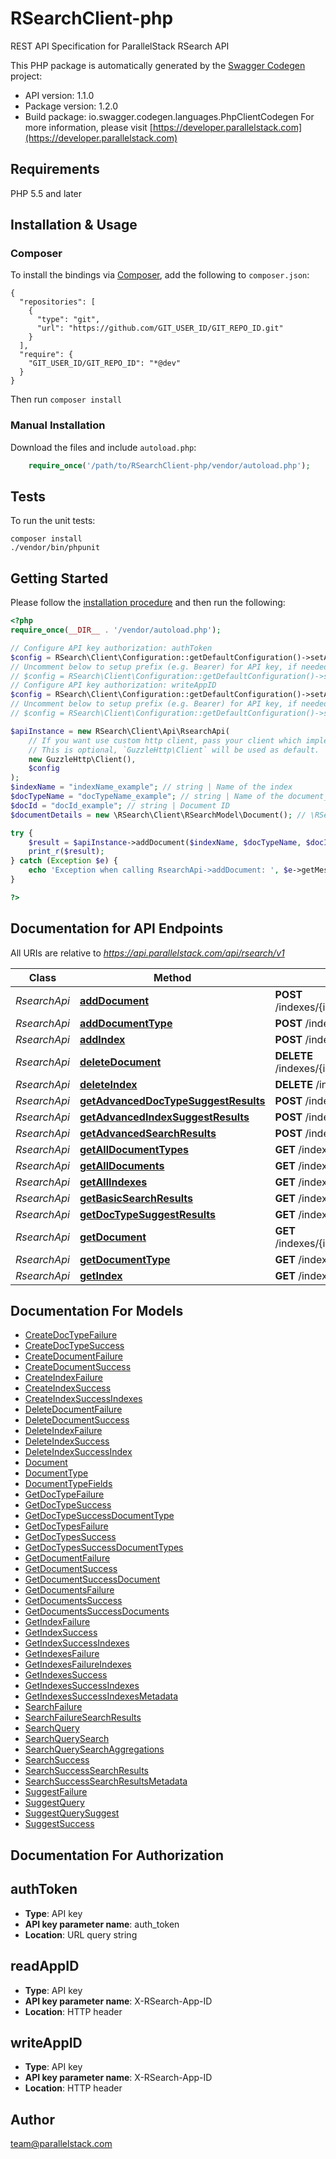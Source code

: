 # RSearchClient-php
REST API Specification for ParallelStack RSearch API

This PHP package is automatically generated by the [Swagger Codegen](https://github.com/swagger-api/swagger-codegen) project:

- API version: 1.1.0
- Package version: 1.2.0
- Build package: io.swagger.codegen.languages.PhpClientCodegen
For more information, please visit [https://developer.parallelstack.com](https://developer.parallelstack.com)

## Requirements

PHP 5.5 and later

## Installation & Usage
### Composer

To install the bindings via [Composer](http://getcomposer.org/), add the following to `composer.json`:

```
{
  "repositories": [
    {
      "type": "git",
      "url": "https://github.com/GIT_USER_ID/GIT_REPO_ID.git"
    }
  ],
  "require": {
    "GIT_USER_ID/GIT_REPO_ID": "*@dev"
  }
}
```

Then run `composer install`

### Manual Installation

Download the files and include `autoload.php`:

```php
    require_once('/path/to/RSearchClient-php/vendor/autoload.php');
```

## Tests

To run the unit tests:

```
composer install
./vendor/bin/phpunit
```

## Getting Started

Please follow the [installation procedure](#installation--usage) and then run the following:

```php
<?php
require_once(__DIR__ . '/vendor/autoload.php');

// Configure API key authorization: authToken
$config = RSearch\Client\Configuration::getDefaultConfiguration()->setApiKey('auth_token', 'YOUR_API_KEY');
// Uncomment below to setup prefix (e.g. Bearer) for API key, if needed
// $config = RSearch\Client\Configuration::getDefaultConfiguration()->setApiKeyPrefix('auth_token', 'Bearer');
// Configure API key authorization: writeAppID
$config = RSearch\Client\Configuration::getDefaultConfiguration()->setApiKey('X-RSearch-App-ID', 'YOUR_API_KEY');
// Uncomment below to setup prefix (e.g. Bearer) for API key, if needed
// $config = RSearch\Client\Configuration::getDefaultConfiguration()->setApiKeyPrefix('X-RSearch-App-ID', 'Bearer');

$apiInstance = new RSearch\Client\Api\RsearchApi(
    // If you want use custom http client, pass your client which implements `GuzzleHttp\ClientInterface`.
    // This is optional, `GuzzleHttp\Client` will be used as default.
    new GuzzleHttp\Client(),
    $config
);
$indexName = "indexName_example"; // string | Name of the index
$docTypeName = "docTypeName_example"; // string | Name of the document_type
$docId = "docId_example"; // string | Document ID
$documentDetails = new \RSearch\Client\RSearchModel\Document(); // \RSearch\Client\RSearchModel\Document | Details of the document

try {
    $result = $apiInstance->addDocument($indexName, $docTypeName, $docId, $documentDetails);
    print_r($result);
} catch (Exception $e) {
    echo 'Exception when calling RsearchApi->addDocument: ', $e->getMessage(), PHP_EOL;
}

?>
```

## Documentation for API Endpoints

All URIs are relative to *https://api.parallelstack.com/api/rsearch/v1*

Class | Method | HTTP request | Description
------------ | ------------- | ------------- | -------------
*RsearchApi* | [**addDocument**](docs/Api/RsearchApi.md#adddocument) | **POST** /indexes/{index_name}/document_types/{doc_type_name}/documents/{doc_id} | 
*RsearchApi* | [**addDocumentType**](docs/Api/RsearchApi.md#adddocumenttype) | **POST** /indexes/{index_name}/document_types/{doc_type_name} | 
*RsearchApi* | [**addIndex**](docs/Api/RsearchApi.md#addindex) | **POST** /indexes/{index_name} | 
*RsearchApi* | [**deleteDocument**](docs/Api/RsearchApi.md#deletedocument) | **DELETE** /indexes/{index_name}/document_types/{doc_type_name}/documents/{doc_id} | 
*RsearchApi* | [**deleteIndex**](docs/Api/RsearchApi.md#deleteindex) | **DELETE** /indexes/{index_name} | 
*RsearchApi* | [**getAdvancedDocTypeSuggestResults**](docs/Api/RsearchApi.md#getadvanceddoctypesuggestresults) | **POST** /indexes/{index_name}/document_types/{doc_type_name}/suggest | 
*RsearchApi* | [**getAdvancedIndexSuggestResults**](docs/Api/RsearchApi.md#getadvancedindexsuggestresults) | **POST** /indexes/{index_name}/suggest | 
*RsearchApi* | [**getAdvancedSearchResults**](docs/Api/RsearchApi.md#getadvancedsearchresults) | **POST** /indexes/{index_name}/document_types/{doc_type_name}/search | 
*RsearchApi* | [**getAllDocumentTypes**](docs/Api/RsearchApi.md#getalldocumenttypes) | **GET** /indexes/{index_name}/document_types | 
*RsearchApi* | [**getAllDocuments**](docs/Api/RsearchApi.md#getalldocuments) | **GET** /indexes/{index_name}/document_types/{doc_type_name}/documents | 
*RsearchApi* | [**getAllIndexes**](docs/Api/RsearchApi.md#getallindexes) | **GET** /indexes | 
*RsearchApi* | [**getBasicSearchResults**](docs/Api/RsearchApi.md#getbasicsearchresults) | **GET** /indexes/{index_name}/search | 
*RsearchApi* | [**getDocTypeSuggestResults**](docs/Api/RsearchApi.md#getdoctypesuggestresults) | **GET** /indexes/{index_name}/document_types/{doc_type_name}/suggest | 
*RsearchApi* | [**getDocument**](docs/Api/RsearchApi.md#getdocument) | **GET** /indexes/{index_name}/document_types/{doc_type_name}/documents/{doc_id} | 
*RsearchApi* | [**getDocumentType**](docs/Api/RsearchApi.md#getdocumenttype) | **GET** /indexes/{index_name}/document_types/{doc_type_name} | 
*RsearchApi* | [**getIndex**](docs/Api/RsearchApi.md#getindex) | **GET** /indexes/{index_name} | 


## Documentation For Models

 - [CreateDocTypeFailure](docs/Model/CreateDocTypeFailure.md)
 - [CreateDocTypeSuccess](docs/Model/CreateDocTypeSuccess.md)
 - [CreateDocumentFailure](docs/Model/CreateDocumentFailure.md)
 - [CreateDocumentSuccess](docs/Model/CreateDocumentSuccess.md)
 - [CreateIndexFailure](docs/Model/CreateIndexFailure.md)
 - [CreateIndexSuccess](docs/Model/CreateIndexSuccess.md)
 - [CreateIndexSuccessIndexes](docs/Model/CreateIndexSuccessIndexes.md)
 - [DeleteDocumentFailure](docs/Model/DeleteDocumentFailure.md)
 - [DeleteDocumentSuccess](docs/Model/DeleteDocumentSuccess.md)
 - [DeleteIndexFailure](docs/Model/DeleteIndexFailure.md)
 - [DeleteIndexSuccess](docs/Model/DeleteIndexSuccess.md)
 - [DeleteIndexSuccessIndex](docs/Model/DeleteIndexSuccessIndex.md)
 - [Document](docs/Model/Document.md)
 - [DocumentType](docs/Model/DocumentType.md)
 - [DocumentTypeFields](docs/Model/DocumentTypeFields.md)
 - [GetDocTypeFailure](docs/Model/GetDocTypeFailure.md)
 - [GetDocTypeSuccess](docs/Model/GetDocTypeSuccess.md)
 - [GetDocTypeSuccessDocumentType](docs/Model/GetDocTypeSuccessDocumentType.md)
 - [GetDocTypesFailure](docs/Model/GetDocTypesFailure.md)
 - [GetDocTypesSuccess](docs/Model/GetDocTypesSuccess.md)
 - [GetDocTypesSuccessDocumentTypes](docs/Model/GetDocTypesSuccessDocumentTypes.md)
 - [GetDocumentFailure](docs/Model/GetDocumentFailure.md)
 - [GetDocumentSuccess](docs/Model/GetDocumentSuccess.md)
 - [GetDocumentSuccessDocument](docs/Model/GetDocumentSuccessDocument.md)
 - [GetDocumentsFailure](docs/Model/GetDocumentsFailure.md)
 - [GetDocumentsSuccess](docs/Model/GetDocumentsSuccess.md)
 - [GetDocumentsSuccessDocuments](docs/Model/GetDocumentsSuccessDocuments.md)
 - [GetIndexFailure](docs/Model/GetIndexFailure.md)
 - [GetIndexSuccess](docs/Model/GetIndexSuccess.md)
 - [GetIndexSuccessIndexes](docs/Model/GetIndexSuccessIndexes.md)
 - [GetIndexesFailure](docs/Model/GetIndexesFailure.md)
 - [GetIndexesFailureIndexes](docs/Model/GetIndexesFailureIndexes.md)
 - [GetIndexesSuccess](docs/Model/GetIndexesSuccess.md)
 - [GetIndexesSuccessIndexes](docs/Model/GetIndexesSuccessIndexes.md)
 - [GetIndexesSuccessIndexesMetadata](docs/Model/GetIndexesSuccessIndexesMetadata.md)
 - [SearchFailure](docs/Model/SearchFailure.md)
 - [SearchFailureSearchResults](docs/Model/SearchFailureSearchResults.md)
 - [SearchQuery](docs/Model/SearchQuery.md)
 - [SearchQuerySearch](docs/Model/SearchQuerySearch.md)
 - [SearchQuerySearchAggregations](docs/Model/SearchQuerySearchAggregations.md)
 - [SearchSuccess](docs/Model/SearchSuccess.md)
 - [SearchSuccessSearchResults](docs/Model/SearchSuccessSearchResults.md)
 - [SearchSuccessSearchResultsMetadata](docs/Model/SearchSuccessSearchResultsMetadata.md)
 - [SuggestFailure](docs/Model/SuggestFailure.md)
 - [SuggestQuery](docs/Model/SuggestQuery.md)
 - [SuggestQuerySuggest](docs/Model/SuggestQuerySuggest.md)
 - [SuggestSuccess](docs/Model/SuggestSuccess.md)


## Documentation For Authorization


## authToken

- **Type**: API key
- **API key parameter name**: auth_token
- **Location**: URL query string

## readAppID

- **Type**: API key
- **API key parameter name**: X-RSearch-App-ID
- **Location**: HTTP header

## writeAppID

- **Type**: API key
- **API key parameter name**: X-RSearch-App-ID
- **Location**: HTTP header


## Author

team@parallelstack.com


